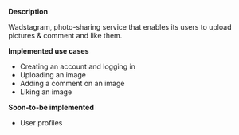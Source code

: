 **Description** 

Wadstagram, photo-sharing service that enables its users to upload pictures & comment and like them.

**Implemented use cases**

- Creating an account and logging in
- Uploading an image
- Adding a comment on an image
- Liking an image

**Soon-to-be implemented**

- User profiles
